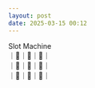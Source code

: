 ```yaml
---
layout: post
date: 2025-03-15 00:12
---
```


Slot Machine<br />
｜🍒｜💎｜🍇｜<br />
｜🏴｜🔔｜🤡｜<br />
｜🍇｜🍇｜🔔｜<br />

